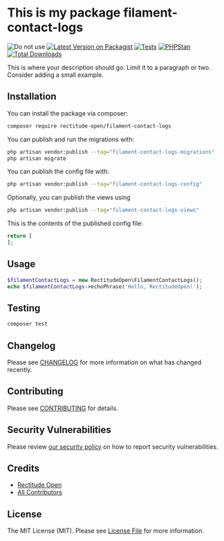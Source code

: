# This is my package filament-contact-logs

![Do not use](https://img.shields.io/badge/Under%20development-Don't%20use-red)
[![Latest Version on Packagist](https://img.shields.io/packagist/v/rectitude-open/filament-contact-logs.svg?style=flat-square)](https://packagist.org/packages/rectitude-open/filament-contact-logs)
[![Tests](https://github.com/rectitude-open/filament-contact-logs/actions/workflows/run-tests.yml/badge.svg)](https://github.com/rectitude-open/filament-contact-logs/actions/workflows/run-tests.yml)
[![PHPStan](https://img.shields.io/badge/PHPStan-level%205-brightgreen)](https://phpstan.org/)
[![Total Downloads](https://img.shields.io/packagist/dt/rectitude-open/filament-contact-logs.svg?style=flat-square)](https://packagist.org/packages/rectitude-open/filament-contact-logs)

This is where your description should go. Limit it to a paragraph or two. Consider adding a small example.

## Installation

You can install the package via composer:

```bash
composer require rectitude-open/filament-contact-logs
```

You can publish and run the migrations with:

```bash
php artisan vendor:publish --tag="filament-contact-logs-migrations"
php artisan migrate
```

You can publish the config file with:

```bash
php artisan vendor:publish --tag="filament-contact-logs-config"
```

Optionally, you can publish the views using

```bash
php artisan vendor:publish --tag="filament-contact-logs-views"
```

This is the contents of the published config file:

```php
return [
];
```

## Usage

```php
$filamentContactLogs = new RectitudeOpen\FilamentContactLogs();
echo $filamentContactLogs->echoPhrase('Hello, RectitudeOpen!');
```

## Testing

```bash
composer test
```

## Changelog

Please see [CHANGELOG](CHANGELOG.md) for more information on what has changed recently.

## Contributing

Please see [CONTRIBUTING](.github/CONTRIBUTING.md) for details.

## Security Vulnerabilities

Please review [our security policy](../../security/policy) on how to report security vulnerabilities.

## Credits

- [Rectitude Open](https://github.com/rectitude-open)
- [All Contributors](../../contributors)

## License

The MIT License (MIT). Please see [License File](LICENSE.md) for more information.
